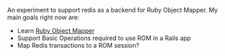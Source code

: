 An experiment to support redis as a backend for Ruby Object Mapper.
My main goals right now are:

* Learn [Ruby Object Mapper](http://rom-rb.org)
* Support Basic Operations required to use ROM in a Rails app
* Map Redis transactions to a ROM session?
